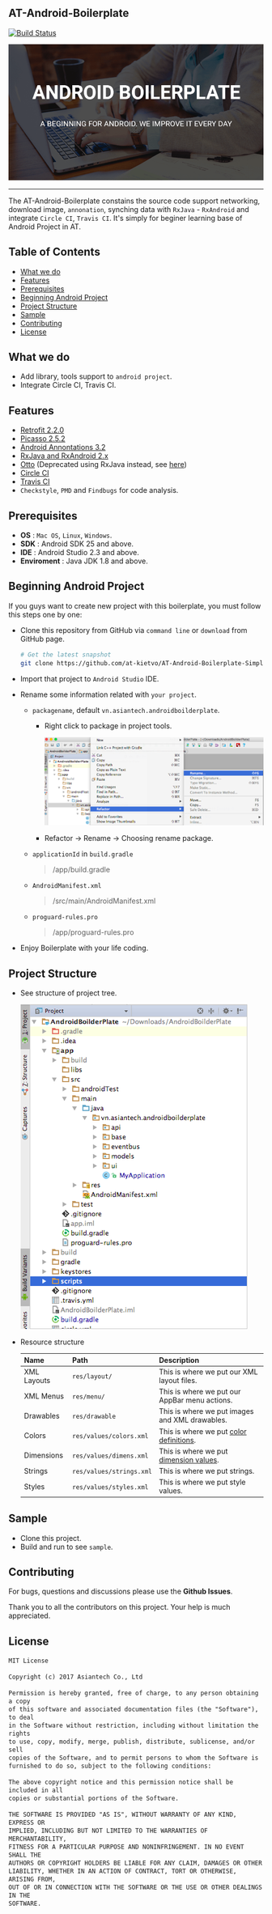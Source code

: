 AT-Android-Boilerplate
-----------------

[![Build Status](https://travis-ci.org/at-kietvo/AT-Android-Boilerplate-Simply.png?branch=master)](https://travis-ci.org/at-kietvo/AT-Android-Boilerplate-Simply)


![Banner](asset/banner_android.png)

***
The AT-Android-Boilerplate constains the source code support networking, download image, `annonation`, synching data with `RxJava` - `RxAndroid` and integrate `Circle CI`, `Travis CI`. It's simply for beginer learning base of Android Project in AT.

Table of Contents
-----------------
- [What we do](#what-we-do)
- [Features](#features)
- [Prerequisites](#prerequisites)
- [Beginning Android Project](#beginning-android-project)
- [Project Structure](#project-structure)
- [Sample](#sample)
- [Contributing](#contributing)
- [License](#license)

What we do
-----------------
- Add library, tools support to `android project`.
- Integrate Circle CI, Travis CI.

Features
-----------------
- [Retrofit 2.2.0](https://github.com/square/retrofit)
- [Picasso 2.5.2](https://github.com/square/picasso)
- [Android Annontations 3.2](https://github.com/androidannotations/androidannotations)
- [RxJava and RxAndroid 2.x](https://github.com/ReactiveX/RxAndroid)
- [Otto](https://github.com/square/otto) (Deprecated using RxJava instead, see [here](http://blog.kaush.co/2014/12/24/implementing-an-event-bus-with-rxjava-rxbus/))
- [Circle CI](https://circleci.com/)
- [Travis CI](https://travis-ci.org/)
- `Checkstyle`, `PMD` and `Findbugs` for code analysis.

Prerequisites
-----------------
- **OS** : `Mac OS`, `Linux`, `Windows`.
- **SDK** :  Android SDK 25 and above.
- **IDE** : Android Studio 2.3 and above.
- **Enviroment** : Java JDK 1.8 and above.

Beginning Android Project
-----------------
If you guys want to create new project with this boilerplate, you must follow this steps one by one:

- Clone this repository from GitHub via `command line` or `download` from GitHub page.

	```bash
	# Get the latest snapshot
	git clone https://github.com/at-kietvo/AT-Android-Boilerplate-Simply `YourProjectName`
	```
- Import that project to `Android Studio` IDE.
	
- Rename some information related with `your project`.

	- `packagename`, default `vn.asiantech.androidboilderplate`.
	
		- Right click to package in project tools.
		
			![](asset/choose_rename.png)	
		- Refactor -> Rename -> Choosing rename package.
		
	- `applicationId` in `build.gradle`
	
		> /app/build.gradle
	- `AndroidManifest.xml`

		> /src/main/AndroidManifest.xml
	- `proguard-rules.pro`
		
		> /app/proguard-rules.pro

- Enjoy Boilerplate with your life coding.

Project Structure
-----------------
- See structure of project tree.

	![](asset/android_struct.png)
	
- Resource structure

	| Name         | Path                      | Description |
	| --------     | -----------               | ----------- |
	| XML Layouts  | `res/layout/`             | This is where we put our XML layout files.     |
	| XML Menus    | `res/menu/`               | This is where we put our AppBar menu actions.  |
	| Drawables    | `res/drawable`            | This is where we put images and XML drawables. | 
	| Colors       | `res/values/colors.xml`   | This is where we put [color definitions](http://developer.android.com/guide/topics/resources/more-resources.html#Color). |
	| Dimensions   | `res/values/dimens.xml`   | This is where we put [dimension values](http://developer.android.com/guide/topics/resources/more-resources.html#Dimension). | 
	| Strings      | `res/values/strings.xml`  | This is where we put strings.           |
	| Styles       | `res/values/styles.xml`   | This is where we put style values.      |

Sample
-----------------
- Clone this project.
- Build and run to see `sample`.

Contributing
------------
For bugs, questions and discussions please use the **Github Issues**.

Thank you to all the contributors on this project. Your help is much appreciated.

License
-------
```
MIT License

Copyright (c) 2017 Asiantech Co., Ltd

Permission is hereby granted, free of charge, to any person obtaining a copy
of this software and associated documentation files (the "Software"), to deal
in the Software without restriction, including without limitation the rights
to use, copy, modify, merge, publish, distribute, sublicense, and/or sell
copies of the Software, and to permit persons to whom the Software is
furnished to do so, subject to the following conditions:

The above copyright notice and this permission notice shall be included in all
copies or substantial portions of the Software.

THE SOFTWARE IS PROVIDED "AS IS", WITHOUT WARRANTY OF ANY KIND, EXPRESS OR
IMPLIED, INCLUDING BUT NOT LIMITED TO THE WARRANTIES OF MERCHANTABILITY,
FITNESS FOR A PARTICULAR PURPOSE AND NONINFRINGEMENT. IN NO EVENT SHALL THE
AUTHORS OR COPYRIGHT HOLDERS BE LIABLE FOR ANY CLAIM, DAMAGES OR OTHER
LIABILITY, WHETHER IN AN ACTION OF CONTRACT, TORT OR OTHERWISE, ARISING FROM,
OUT OF OR IN CONNECTION WITH THE SOFTWARE OR THE USE OR OTHER DEALINGS IN THE
SOFTWARE.
```
